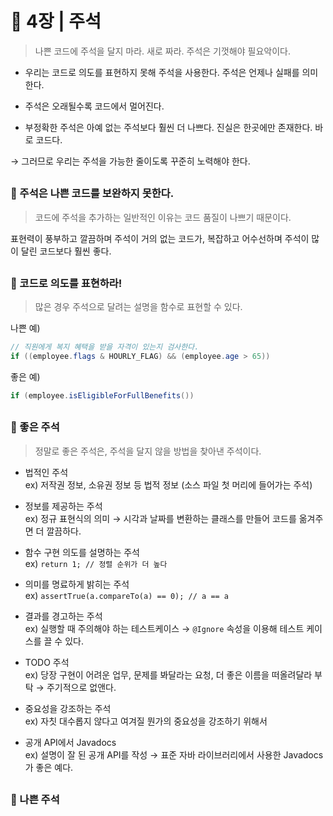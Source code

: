 # 🧷 4장 | 주석
> 나쁜 코드에 주석을 달지 마라. 새로 짜라. 주석은 기껏해야 필요악이다.

- 우리는 코드로 의도를 표현하지 못해 주석을 사용한다. 주석은 언제나 실패를 의미한다.

- 주석은 오래될수록 코드에서 멀어진다.

- 부정확한 주석은 아예 없는 주석보다 훨씬 더 나쁘다. 진실은 한곳에만 존재한다. 바로 코드다.

→  그러므로 우리는 주석을 가능한 줄이도록 꾸준히 노력해야 한다.  

##

### 📘 주석은 나쁜 코드를 보완하지 못한다.

> 코드에 주석을 추가하는 일반적인 이유는 코드 품질이 나쁘기 때문이다.

표현력이 풍부하고 깔끔하며 주석이 거의 없는 코드가, 복잡하고 어수선하며 주석이 많이 달린 코드보다 훨씬 좋다.

##

### 📘 코드로 의도를 표현하라!

> 많은 경우 주석으로 달려는 설명을 함수로 표현할 수 있다.  

나쁜 예)

```java
// 직원에게 복지 혜택을 받을 자격이 있는지 검사한다.
if ((employee.flags & HOURLY_FLAG) && (employee.age > 65))
```

좋은 예)

```java
if (employee.isEligibleForFullBenefits())
```

## 

### 📘 좋은 주석

> 정말로 좋은 주석은, 주석을 달지 않을 방법을 찾아낸 주석이다.

- 법적인 주석  
ex) 저작권 정보, 소유권 정보 등 법적 정보 (소스 파일 첫 머리에 들어가는 주석)

- 정보를 제공하는 주석  
ex) 정규 표현식의 의미 → 시각과 날짜를 변환하는 클래스를 만들어 코드를 옮겨주면 더 깔끔하다.

- 함수 구현 의도를 설명하는 주석  
ex) `return 1; // 정렬 순위가 더 높다`

- 의미를 명료하게 밝히는 주석  
ex) `assertTrue(a.compareTo(a) == 0); // a == a`

- 결과를 경고하는 주석  
ex) 실행할 때 주의해야 하는 테스트케이스 → `@Ignore` 속성을 이용해 테스트 케이스를 끌 수 있다.

- TODO 주석  
ex) 당장 구현이 어려운 업무, 문제를 봐달라는 요청, 더 좋은 이름을 떠올려달라 부탁 → 주기적으로 없앤다.

- 중요성을 강조하는 주석  
ex) 자칫 대수롭지 않다고 여겨질 뭔가의 중요성을 강조하기 위해서

- 공개 API에서 Javadocs  
ex) 설명이 잘 된 공개 API를 작성 → 표준 자바 라이브러리에서 사용한 Javadocs가 좋은 예다.

##

### 📘 나쁜 주석
